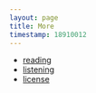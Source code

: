 ```yaml
---
layout: page
title: More
timestamp: 18910012
---
```


 - [reading](/reading)
 - [listening](/listening)
 - [license](/license)
